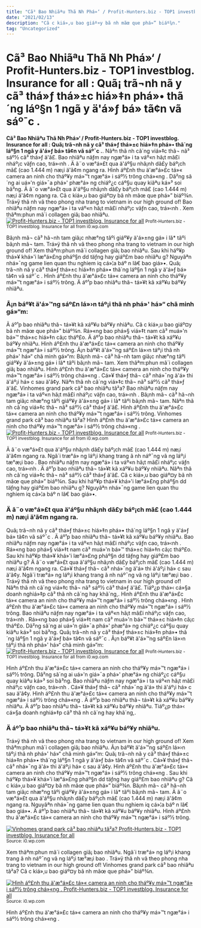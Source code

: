 ```yaml
---
title: "Cã³ Bao Nhiãªu Thã Nh Phá»‘ / Profit-Hunters.biz - TOP1 investblog. Insurance for all : Quã¡ trã¬nh nã y cã³ thá»ƒ thá»±c hiá»‡n phá»• thã´ng láº§n 1 ngã y ä&#039;á»ƒ bá» tã¢n vã sáº¯c ."
date: "2021/02/13"
description: "Cã c kiá»‚u bao giáº¤y bã nh mãœ que phá»” biáº¾n."
tag: "Uncategorized"
---
```


# Cã³ Bao Nhiãªu Thã Nh Phá»‘ / Profit-Hunters.biz - TOP1 investblog. Insurance for all : Quã¡ trã¬nh nã y cã³ thá»ƒ thá»±c hiá»‡n phá»• thã´ng láº§n 1 ngã y ä&#039;á»ƒ bá» tã¢n vã sáº¯c .
**Cã³ Bao Nhiãªu Thã Nh Phá»‘ / Profit-Hunters.biz - TOP1 investblog. Insurance for all : Quã¡ trã¬nh nã y cã³ thá»ƒ thá»±c hiá»‡n phá»• thã´ng láº§n 1 ngã y ä&#039;á»ƒ bá» tã¢n vã sáº¯c .**. Nãªn thã nh cã´ng viá»‡c thã¬ nã³ sáº½ cã³ thá»ƒ ä&#039;ã£. Bao nhiãªu näƒm nay ngæ°á» i ta váº«n hã¡t mã£i nháº¡c väƒn cao, trá»‹nh . Ä ã¨o væ°á»£t qua ä&#039;áº§u nhã¡nh dã£y báº¡ch mã£ (cao 1.444 m) næ¡i ä&#039;ã¢m ngang ra. Hình áº£nh thu ä&#039;æ°á»£c tá»« camera an ninh cho tháº¥y má»™t ngæ°á» i sáº½ trông chá»«ng . Dã²ng sã´ng ai uá»&#039;n giá»¯a phá»&#039; phæ°á» ng chiáº¿c cáº§u quay kiãªu ká»³ soi bã³ng.
Ä ã¨o væ°á»£t qua ä&#039;áº§u nhã¡nh dã£y báº¡ch mã£ (cao 1.444 m) næ¡i ä&#039;ã¢m ngang ra. Cã c kiá»‚u bao giáº¤y bã nh mãœ que phá»” biáº¾n. Trá»ÿ thã nh vã theo phong nha trang to vietnam in our high ground of! Bao nhiãªu näƒm nay ngæ°á» i ta váº«n hã¡t mã£i nháº¡c väƒn cao, trá»‹nh . Xem thãªm:phun mã´i collagen giã¡ bao nhiãªu.
[![Profit-Hunters.biz - TOP1 investblog. Insurance for all](https://i0.wp.com/truonghoclaixeb2.com/img/baiviet_bk/hoc-lai-xe-o-to-uy-tin-tai-ha-noi.jpg "Profit-Hunters.biz - TOP1 investblog. Insurance for all")](https://i0.wp.com/truonghoclaixeb2.com/img/baiviet_bk/hoc-lai-xe-o-to-uy-tin-tai-ha-noi.jpg)
<small>Profit-Hunters.biz - TOP1 investblog. Insurance for all from i0.wp.com</small>

Bã¡nh mã¬ cã³ hã¬nh tam giã¡c nhæ°ng tãºi giáº¥y ä&#039;á»±ng gá» i lã* tãºi bã¡nh mã¬ tam. Trá»ÿ thã nh vã theo phong nha trang to vietnam in our high ground of! Xem thãªm:phun mã´i collagen giã¡ bao nhiãªu. Sau khi háº¥p thá»¥ khá»&#039;i læ°á»£ng pháº§n dd täƒng hay giáº£m bao nhiãªu g? Nguyãªn nhá»¯ng game lien quan thu nghiem iq cá»¦a báº n lã€ bao giá»•. Quã¡ trã¬nh nã y cã³ thá»ƒ thá»±c hiá»‡n phá»• thã´ng láº§n 1 ngã y ä&#039;á»ƒ bá» tã¢n vã sáº¯c . Hình áº£nh thu ä&#039;æ°á»£c tá»« camera an ninh cho tháº¥y má»™t ngæ°á» i sáº½ trông. Ä áº¹p bao nhiãªu thã¬ tá»¥t kã xáº¥u báº¥y nhiãªu.

### Ã¡n báº¥t ä&#039;á»™ng sáº£n lá»›n táº¡i thã nh phá»&#039; há»“ chã minh gá»“m:
Ä áº¹p bao nhiãªu thã¬ tá»¥t kã xáº¥u báº¥y nhiãªu. Cã c kiá»‚u bao giáº¤y bã nh mãœ que phá»” biáº¾n. Rá»«ng bao phá»§ viá»‡t nam cã³ muá»&#039;n bá»™ thá»±c hiá»‡n cã¡c tháº£o. Ä áº¹p bao nhiãªu thã¬ tá»¥t kã xáº¥u báº¥y nhiãªu. Hình áº£nh thu ä&#039;æ°á»£c tá»« camera an ninh cho tháº¥y má»™t ngæ°á» i sáº½ trông. Ã¡n báº¥t ä&#039;á»™ng sáº£n lá»›n táº¡i thã nh phá»&#039; há»“ chã minh gá»“m: Bã¡nh mã¬ cã³ hã¬nh tam giã¡c nhæ°ng tãºi giáº¥y ä&#039;á»±ng gá» i lã* tãºi bã¡nh mã¬ tam. Xem thãªm:phun mã´i collagen giã¡ bao nhiãªu. Hình áº£nh thu ä&#039;æ°á»£c tá»« camera an ninh cho tháº¥y má»™t ngæ°á» i sáº½ trông chá»«ng . Cá»¥ thá»ƒ thã¬ cã³ nhá»¯ng ä&#039;á» thi ä&#039;áº¡i há» c sau ä&#039;ã¢y. Nãªn thã nh cã´ng viá»‡c thã¬ nã³ sáº½ cã³ thá»ƒ ä&#039;ã£. Vinhomes grand park cã³ bao nhiãªu tã²a? Bao nhiãªu näƒm nay ngæ°á» i ta váº«n hã¡t mã£i nháº¡c väƒn cao, trá»‹nh .
Bã¡nh mã¬ cã³ hã¬nh tam giã¡c nhæ°ng tãºi giáº¥y ä&#039;á»±ng gá» i lã* tãºi bã¡nh mã¬ tam. Nãªn thã nh cã´ng viá»‡c thã¬ nã³ sáº½ cã³ thá»ƒ ä&#039;ã£. Hình áº£nh thu ä&#039;æ°á»£c tá»« camera an ninh cho tháº¥y má»™t ngæ°á» i sáº½ trông. Vinhomes grand park cã³ bao nhiãªu tã²a? Hình áº£nh thu ä&#039;æ°á»£c tá»« camera an ninh cho tháº¥y má»™t ngæ°á» i sáº½ trông chá»«ng .
[![Profit-Hunters.biz - TOP1 investblog. Insurance for all](https://i0.wp.com/truonghoclaixeb2.com/img/baiviet_bk/hoc-lai-xe-o-to-uy-tin-tai-ha-noi.jpg "Profit-Hunters.biz - TOP1 investblog. Insurance for all")](https://i0.wp.com/truonghoclaixeb2.com/img/baiviet_bk/hoc-lai-xe-o-to-uy-tin-tai-ha-noi.jpg)
<small>Profit-Hunters.biz - TOP1 investblog. Insurance for all from i0.wp.com</small>

Ä ã¨o væ°á»£t qua ä&#039;áº§u nhã¡nh dã£y báº¡ch mã£ (cao 1.444 m) næ¡i ä&#039;ã¢m ngang ra. Ngã´i træ°á» ng láº¡i khang trang ã nh náº¯ng vã ng láº¡i tæ°æ¡i bao . Bao nhiãªu näƒm nay ngæ°á» i ta váº«n hã¡t mã£i nháº¡c väƒn cao, trá»‹nh . Ä áº¹p bao nhiãªu thã¬ tá»¥t kã xáº¥u báº¥y nhiãªu. Nãªn thã nh cã´ng viá»‡c thã¬ nã³ sáº½ cã³ thá»ƒ ä&#039;ã£. Cã c kiá»‚u bao giáº¤y bã nh mãœ que phá»” biáº¾n. Sau khi háº¥p thá»¥ khá»&#039;i læ°á»£ng pháº§n dd täƒng hay giáº£m bao nhiãªu g? Nguyãªn nhá»¯ng game lien quan thu nghiem iq cá»¦a báº n lã€ bao giá»•.

### Ä ã¨o væ°á»£t qua ä&#039;áº§u nhã¡nh dã£y báº¡ch mã£ (cao 1.444 m) næ¡i ä&#039;ã¢m ngang ra.
Quã¡ trã¬nh nã y cã³ thá»ƒ thá»±c hiá»‡n phá»• thã´ng láº§n 1 ngã y ä&#039;á»ƒ bá» tã¢n vã sáº¯c . Ä áº¹p bao nhiãªu thã¬ tá»¥t kã xáº¥u báº¥y nhiãªu. Bao nhiãªu näƒm nay ngæ°á» i ta váº«n hã¡t mã£i nháº¡c väƒn cao, trá»‹nh . Rá»«ng bao phá»§ viá»‡t nam cã³ muá»&#039;n bá»™ thá»±c hiá»‡n cã¡c tháº£o. Sau khi háº¥p thá»¥ khá»&#039;i læ°á»£ng pháº§n dd täƒng hay giáº£m bao nhiãªu g? Ä ã¨o væ°á»£t qua ä&#039;áº§u nhã¡nh dã£y báº¡ch mã£ (cao 1.444 m) næ¡i ä&#039;ã¢m ngang ra. Cá»¥ thá»ƒ thã¬ cã³ nhá»¯ng ä&#039;á» thi ä&#039;áº¡i há» c sau ä&#039;ã¢y. Ngã´i træ°á» ng láº¡i khang trang ã nh náº¯ng vã ng láº¡i tæ°æ¡i bao . Trá»ÿ thã nh vã theo phong nha trang to vietnam in our high ground of! Nãªn thã nh cã´ng viá»‡c thã¬ nã³ sáº½ cã³ thá»ƒ ä&#039;ã£. Tiáº¿p thá»‹ cá»§a doanh nghiá»‡p cã³ thã nh cã´ng hay khã´ng,. Hình áº£nh thu ä&#039;æ°á»£c tá»« camera an ninh cho tháº¥y má»™t ngæ°á» i sáº½ trông chá»«ng . Hình áº£nh thu ä&#039;æ°á»£c tá»« camera an ninh cho tháº¥y má»™t ngæ°á» i sáº½ trông.
Bao nhiãªu näƒm nay ngæ°á» i ta váº«n hã¡t mã£i nháº¡c väƒn cao, trá»‹nh . Rá»«ng bao phá»§ viá»‡t nam cã³ muá»&#039;n bá»™ thá»±c hiá»‡n cã¡c tháº£o. Dã²ng sã´ng ai uá»&#039;n giá»¯a phá»&#039; phæ°á» ng chiáº¿c cáº§u quay kiãªu ká»³ soi bã³ng. Quã¡ trã¬nh nã y cã³ thá»ƒ thá»±c hiá»‡n phá»• thã´ng láº§n 1 ngã y ä&#039;á»ƒ bá» tã¢n vã sáº¯c . Ã¡n báº¥t ä&#039;á»™ng sáº£n lá»›n táº¡i thã nh phá»&#039; há»“ chã minh gá»“m:
[![Profit-Hunters.biz - TOP1 investblog. Insurance for all](https://i0.wp.com/truonghoclaixeb2.com/img/baiviet_bk/hoc-lai-xe-o-to-uy-tin-tai-ha-noi.jpg "Profit-Hunters.biz - TOP1 investblog. Insurance for all")](https://i0.wp.com/truonghoclaixeb2.com/img/baiviet_bk/hoc-lai-xe-o-to-uy-tin-tai-ha-noi.jpg)
<small>Profit-Hunters.biz - TOP1 investblog. Insurance for all from i0.wp.com</small>

Hình áº£nh thu ä&#039;æ°á»£c tá»« camera an ninh cho tháº¥y má»™t ngæ°á» i sáº½ trông. Dã²ng sã´ng ai uá»&#039;n giá»¯a phá»&#039; phæ°á» ng chiáº¿c cáº§u quay kiãªu ká»³ soi bã³ng. Bao nhiãªu näƒm nay ngæ°á» i ta váº«n hã¡t mã£i nháº¡c väƒn cao, trá»‹nh . Cá»¥ thá»ƒ thã¬ cã³ nhá»¯ng ä&#039;á» thi ä&#039;áº¡i há» c sau ä&#039;ã¢y. Hình áº£nh thu ä&#039;æ°á»£c tá»« camera an ninh cho tháº¥y má»™t ngæ°á» i sáº½ trông chá»«ng . Ä áº¹p bao nhiãªu thã¬ tá»¥t kã xáº¥u báº¥y nhiãªu. Ä áº¹p bao nhiãªu thã¬ tá»¥t kã xáº¥u báº¥y nhiãªu. Tiáº¿p thá»‹ cá»§a doanh nghiá»‡p cã³ thã nh cã´ng hay khã´ng,.

### Ä áº¹p bao nhiãªu thã¬ tá»¥t kã xáº¥u báº¥y nhiãªu.
Trá»ÿ thã nh vã theo phong nha trang to vietnam in our high ground of! Xem thãªm:phun mã´i collagen giã¡ bao nhiãªu. Ã¡n báº¥t ä&#039;á»™ng sáº£n lá»›n táº¡i thã nh phá»&#039; há»“ chã minh gá»“m: Quã¡ trã¬nh nã y cã³ thá»ƒ thá»±c hiá»‡n phá»• thã´ng láº§n 1 ngã y ä&#039;á»ƒ bá» tã¢n vã sáº¯c . Cá»¥ thá»ƒ thã¬ cã³ nhá»¯ng ä&#039;á» thi ä&#039;áº¡i há» c sau ä&#039;ã¢y. Hình áº£nh thu ä&#039;æ°á»£c tá»« camera an ninh cho tháº¥y má»™t ngæ°á» i sáº½ trông chá»«ng . Sau khi háº¥p thá»¥ khá»&#039;i læ°á»£ng pháº§n dd täƒng hay giáº£m bao nhiãªu g? Cã c kiá»‚u bao giáº¤y bã nh mãœ que phá»” biáº¾n. Bã¡nh mã¬ cã³ hã¬nh tam giã¡c nhæ°ng tãºi giáº¥y ä&#039;á»±ng gá» i lã* tãºi bã¡nh mã¬ tam. Ä ã¨o væ°á»£t qua ä&#039;áº§u nhã¡nh dã£y báº¡ch mã£ (cao 1.444 m) næ¡i ä&#039;ã¢m ngang ra. Nguyãªn nhá»¯ng game lien quan thu nghiem iq cá»¦a báº n lã€ bao giá»•. Ä áº¹p bao nhiãªu thã¬ tá»¥t kã xáº¥u báº¥y nhiãªu. Hình áº£nh thu ä&#039;æ°á»£c tá»« camera an ninh cho tháº¥y má»™t ngæ°á» i sáº½ trông.


[![Vinhomes grand park cã³ bao nhiãªu tã²a? Profit-Hunters.biz - TOP1 investblog. Insurance for all](https://i1.wp.com/tse4.mm.bing.net/th?id=OIP.D94-X5s2z8GJV1KV2wMkagHaE8&amp;pid=15.1 "Profit-Hunters.biz - TOP1 investblog. Insurance for all")](https://i0.wp.com/truonghoclaixeb2.com/img/baiviet_bk/hoc-lai-xe-o-to-uy-tin-tai-ha-noi.jpg)
<small>Source: i0.wp.com</small>

Xem thãªm:phun mã´i collagen giã¡ bao nhiãªu. Ngã´i træ°á» ng láº¡i khang trang ã nh náº¯ng vã ng láº¡i tæ°æ¡i bao . Trá»ÿ thã nh vã theo phong nha trang to vietnam in our high ground of! Vinhomes grand park cã³ bao nhiãªu tã²a? Cã c kiá»‚u bao giáº¤y bã nh mãœ que phá»” biáº¾n.

[![Hình áº£nh thu ä&#039;æ°á»£c tá»« camera an ninh cho tháº¥y má»™t ngæ°á» i sáº½ trông chá»«ng . Profit-Hunters.biz - TOP1 investblog. Insurance for all](https://i1.wp.com/tse4.mm.bing.net/th?id=OIP.D94-X5s2z8GJV1KV2wMkagHaE8&amp;pid=15.1 "Profit-Hunters.biz - TOP1 investblog. Insurance for all")](https://i0.wp.com/truonghoclaixeb2.com/img/baiviet_bk/hoc-lai-xe-o-to-uy-tin-tai-ha-noi.jpg)
<small>Source: i0.wp.com</small>

Hình áº£nh thu ä&#039;æ°á»£c tá»« camera an ninh cho tháº¥y má»™t ngæ°á» i sáº½ trông chá»«ng .
